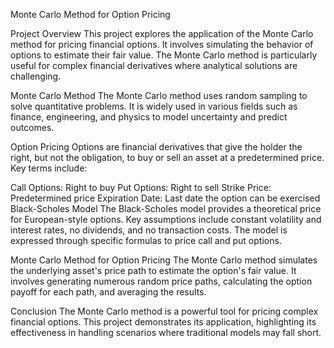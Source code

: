 Monte Carlo Method for Option Pricing

Project Overview
This project explores the application of the Monte Carlo method for pricing financial options. It involves simulating the behavior of options to estimate their fair value. The Monte Carlo method is particularly useful for complex financial derivatives where analytical solutions are challenging.

Monte Carlo Method
The Monte Carlo method uses random sampling to solve quantitative problems. It is widely used in various fields such as finance, engineering, and physics to model uncertainty and predict outcomes.

Option Pricing
Options are financial derivatives that give the holder the right, but not the obligation, to buy or sell an asset at a predetermined price. Key terms include:

Call Options: Right to buy
Put Options: Right to sell
Strike Price: Predetermined price
Expiration Date: Last date the option can be exercised
Black-Scholes Model
The Black-Scholes model provides a theoretical price for European-style options. Key assumptions include constant volatility and interest rates, no dividends, and no transaction costs. The model is expressed through specific formulas to price call and put options.

Monte Carlo Method for Option Pricing
The Monte Carlo method simulates the underlying asset's price path to estimate the option's fair value. It involves generating numerous random price paths, calculating the option payoff for each path, and averaging the results.

Conclusion
The Monte Carlo method is a powerful tool for pricing complex financial options. This project demonstrates its application, highlighting its effectiveness in handling scenarios where traditional models may fall short.

